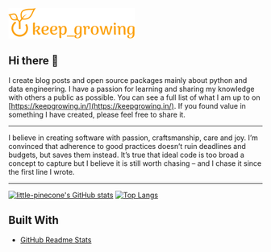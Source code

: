 [![keep_growing logo](logo_250x60.png)](https://keepgrowing.in/)

## Hi there 👋

I create blog posts and open source packages mainly about python and data engineering.  I have a passion for learning and sharing my knowledge with others a public as possible.  You can see a full list of what I am up to on [https://keepgrowing.in/](https://keepgrowing.in/). If you found value in something I have created, please feel free to share it.

  ---

I believe in creating software with passion, craftsmanship, care and joy. I’m convinced that adherence to good practices doesn’t ruin deadlines and budgets, but saves them instead. It’s true that ideal code is too broad a concept to capture but I believe it is still worth chasing – and I chase it since the first line I wrote.

 ---
 
[![little-pinecone's GitHub stats](https://github-readme-stats.vercel.app/api?username=little-pinecone&show_icons=true&title_color=fca211&icon_color=fca211&text_color=fff&bg_color=202529)](https://github.com/little-pinecone/github-readme-stats)
[![Top Langs](https://github-readme-stats.vercel.app/api/top-langs/?username=little-pinecone&layout=compact&title_color=fca211&text_color=fff&bg_color=202529)](https://github.com/little-pinecone/github-readme-stats)

## Built With

* [GitHub Readme Stats](https://github.com/anuraghazra/github-readme-stats)
